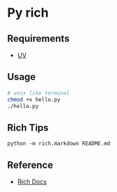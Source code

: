 # Py rich

## Requirements

- [UV](https://docs.astral.sh/uv/)

## Usage

```sh
# unix like terminal
chmod +x hello.py
./hello.py
```

## Rich Tips

```
python -m rich.markdown README.md
```

## Reference

- [Rich Docs](https://rich.readthedocs.io/en/latest/index.html)
